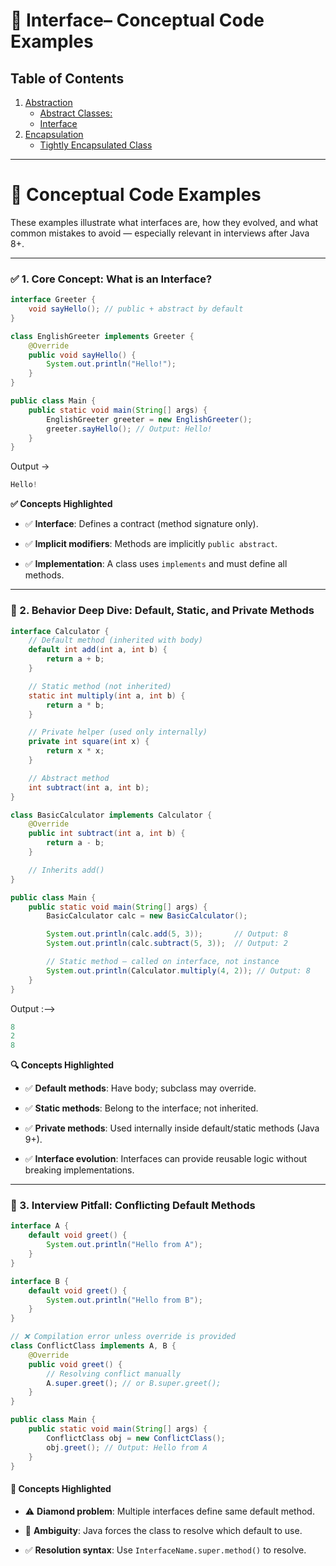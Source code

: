 # 🧱 Interface– Conceptual Code Examples

## Table of Contents

1. [Abstraction](#abstraction)
   - [Abstract Classes:](#-1-abstract-classes)
   - [Interface](#2-interface-)
2. [Encapsulation](#-encapsulation)
   - [Tightly Encapsulated Class](#-tightly-encapsulated-class-in-java)

---

# 🧱 Conceptual Code Examples

These examples illustrate what interfaces are, how they evolved, and what common mistakes to avoid — especially relevant in interviews after Java 8+.

---

### ✅ 1. Core Concept: What is an Interface?

```java
interface Greeter {
    void sayHello(); // public + abstract by default
}

class EnglishGreeter implements Greeter {
    @Override
    public void sayHello() {
        System.out.println("Hello!");
    }
}

public class Main {
    public static void main(String[] args) {
        EnglishGreeter greeter = new EnglishGreeter();
        greeter.sayHello(); // Output: Hello!
    }
}
```

Output ->

```java
Hello!
```

**✅ Concepts Highlighted**

- ✅ **Interface**: Defines a contract (method signature only).

- ✅ **Implicit modifiers**: Methods are implicitly `public abstract`.

- ✅ **Implementation**: A class uses `implements` and must define all methods.

---

### 🧠 2. Behavior Deep Dive: Default, Static, and Private Methods

```java
interface Calculator {
    // Default method (inherited with body)
    default int add(int a, int b) {
        return a + b;
    }

    // Static method (not inherited)
    static int multiply(int a, int b) {
        return a * b;
    }

    // Private helper (used only internally)
    private int square(int x) {
        return x * x;
    }

    // Abstract method
    int subtract(int a, int b);
}

class BasicCalculator implements Calculator {
    @Override
    public int subtract(int a, int b) {
        return a - b;
    }

    // Inherits add()
}

public class Main {
    public static void main(String[] args) {
        BasicCalculator calc = new BasicCalculator();

        System.out.println(calc.add(5, 3));       // Output: 8
        System.out.println(calc.subtract(5, 3));  // Output: 2

        // Static method — called on interface, not instance
        System.out.println(Calculator.multiply(4, 2)); // Output: 8
    }
}
```

Output :-->

```java
8
2
8
```

**🔍 Concepts Highlighted**

- ✅ **Default methods**: Have body; subclass may override.

- ✅ **Static methods**: Belong to the interface; not inherited.

- ✅ **Private methods**: Used internally inside default/static methods (Java 9+).

- ✅ **Interface evolution**: Interfaces can provide reusable logic without breaking implementations.

---

### 🚧 3. Interview Pitfall: Conflicting Default Methods

```java
interface A {
    default void greet() {
        System.out.println("Hello from A");
    }
}

interface B {
    default void greet() {
        System.out.println("Hello from B");
    }
}

// ❌ Compilation error unless override is provided
class ConflictClass implements A, B {
    @Override
    public void greet() {
        // Resolving conflict manually
        A.super.greet(); // or B.super.greet();
    }
}

public class Main {
    public static void main(String[] args) {
        ConflictClass obj = new ConflictClass();
        obj.greet(); // Output: Hello from A
    }
}
```

#### 🧠 Concepts Highlighted

- ⚠️ **Diamond problem**: Multiple interfaces define same default method.

- 🚫 **Ambiguity**: Java forces the class to resolve which default to use.

- ✅ **Resolution syntax**: Use `InterfaceName.super.method()` to resolve.
